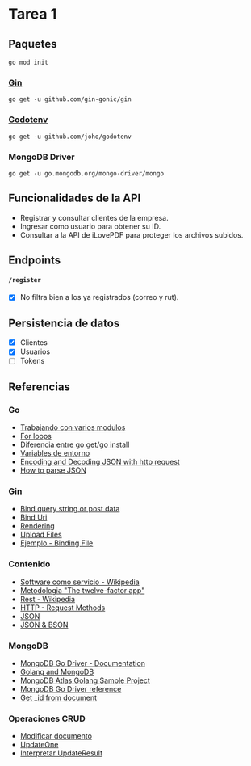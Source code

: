 # Tarea 1

## Paquetes

`go mod init`

### [Gin](https://gin-gonic.com/)
`go get -u github.com/gin-gonic/gin`


### [Godotenv](https://github.com/joho/godotenv)
`go get -u github.com/joho/godotenv`


### MongoDB Driver
`go get -u go.mongodb.org/mongo-driver/mongo`

## Funcionalidades de la API

- Registrar y consultar clientes de la empresa. 
- Ingresar como usuario para obtener su ID. 
- Consultar a la API de iLovePDF para proteger los archivos subidos.

## Endpoints

#### `/register`


- [x] No filtra bien a los ya registrados (correo y rut).

## Persistencia de datos

- [x] Clientes
- [x] Usuarios
- [ ] Tokens

## Referencias

### Go


- [Trabajando con varios modulos](https://go.dev/doc/tutorial/workspaces)
- [For loops](https://yourbasic.org/golang/for-loop/)
- [Diferencia entre go get/go install](https://stackoverflow.com/questions/24878737/what-is-the-difference-between-go-get-and-go-install)
- [Variables de entorno](https://blog.friendsofgo.tech/posts/trabajando-con-variables-de-entorno-en-go/)
- [Encoding and Decoding JSON with http request](https://kevin.burke.dev/kevin/golang-json-http/#:~:text=type%20User%20struct%7B%20Id%20string%20Balance%20uint64%20%7D,first%20and%20then%20copy%20that%20to%20a%20reader.)
- [How to parse JSON](https://hackajob.com/talent/blog/how-to-parse-json-from-apis-in-golang)


### Gin


- [Bind query string or post data](https://gin-gonic.com/docs/examples/bind-query-or-post/)
- [Bind Uri](https://gin-gonic.com/docs/examples/bind-uri/)
- [Rendering](https://gin-gonic.com/es/docs/examples/rendering/)
- [Upload Files](https://gin-gonic.com/docs/examples/upload-file/single-file/)
- [Ejemplo - Binding File](https://github.com/gin-gonic/examples/blob/master/file-binding/main.go)

### Contenido

- [Software como servicio - Wikipedia](https://es.wikipedia.org/wiki/Software_como_servicio)
- [Metodologia "The twelve-factor app"](https://12factor.net/es/)
- [Rest - Wikipedia](https://es.wikipedia.org/wiki/Transferencia_de_Estado_Representacional)
- [HTTP - Request Methods](https://en.wikipedia.org/wiki/HTTP#Request_methods)
- [JSON](https://www.json.org/json-en.html)
- [JSON & BSON](https://www.mongodb.com/json-and-bson)


### MongoDB

- [MongoDB Go Driver - Documentation](https://www.mongodb.com/docs/drivers/go/current/quick-start/)
- [Golang and MongoDB](https://www.mongodb.com/languages/golang)
- [MongoDB Atlas Golang Sample Project](https://github.com/mongodb-university/atlas_starter_go)
- [MongoDB Go Driver reference](https://www.mongodb.com/docs/drivers/go/current/#introduction)
- [Get _id from document](https://dev.to/yasaricli/getting-mongodb-id-for-go-4e05)


### Operaciones CRUD

- [Modificar documento](https://www.mongodb.com/docs/drivers/go/current/fundamentals/crud/write-operations/modify/)
- [UpdateOne](https://www.mongodb.com/docs/drivers/go/current/usage-examples/updateOne/)
- [Interpretar UpdateResult](https://stackoverflow.com/questions/76232471/how-can-i-read-data-from-mongo-updateresult-type-in-golang-updateone-addtose)
